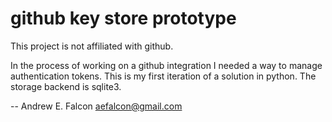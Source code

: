 # github key store prototype
This project is not affiliated with github.

In the process of working on a github integration I needed a way to
manage authentication tokens.  This is my first iteration of a
solution in python. The storage backend is sqlite3.

-- Andrew E. Falcon <aefalcon@gmail.com>
